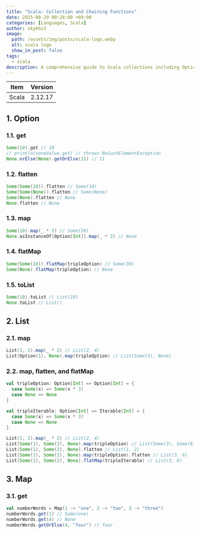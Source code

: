 ```yaml
---
title: "Scala: Collection and Chaining Functions"
date: 2025-08-29 00:28:00 +09:00
categories: [Languages, Scala]
author: skykhs3
image:
  path: /assets/img/posts/scala-logo.webp
  alt: scala logo
  show_in_post: false
tags:
  - scala
description: A comprehensive guide to Scala collections including Option, List, and Map with examples of map, flatten, and flatMap operations.
---
```


| Item | Version |
|-|-|
| Scala | 2.12.17 |

## 1. Option

### 1.1. get
```scala
Some(10).get // 10
// println(noneValue.get) // throws NoSuchElementException
None.orElse(None).getOrElse(11) // 11
```

### 1.2. flatten
```scala
Some(Some(10)).flatten // Some(10)
Some(Some(None)).flatten // Some(None)
Some(None).flatten // None
None.flatten // None
```

### 1.3. map
```scala
Some(10).map(_ * 2) // Some(20)
None.asInstanceOf[Option[Int]].map(_ * 2) // None
```

### 1.4. flatMap
```scala
Some(Some(10)).flatMap(tripleOption) // Some(30)
Some(None).flatMap(tripleOption) // None
```

### 1.5. toList

```scala
Some(10).toList // List(10)
None.toList // List()
```

## 2. List

### 2.1. map
```scala
List(1, 2).map(_ * 2) // List(2, 4)
List(Option(1), None).map(tripleOption) // List(Some(3), None)
```

### 2.2. map, flatten, and flatMap
```scala
val tripleOption: Option[Int] => Option[Int] = {
  case Some(x) => Some(x * 3)
  case None => None
}

val tripleIterable: Option[Int] => Iterable[Int] = {
  case Some(x) => Some(x * 3)
  case None => None
}

List(1, 2).map(_ * 2) // List(2, 4)
List(Some(1), Some(2), None).map(tripleOption) // List(Some(3), Some(6), None)
List(Some(1), Some(2), None).flatten // List(1, 2)
List(Some(1), Some(2), None).map(tripleOption).flatten // List(3, 6)
List(Some(1), Some(2), None).flatMap(tripleIterable) // List(3, 6)
```

## 3. Map
### 3.1. get
```scala
val numberWords = Map(1 -> "one", 2 -> "two", 3 -> "three")
numberWords.get(1) // Some(one)
numberWords.get(4) // None
numberWords.getOrElse(4, "four") // four
```